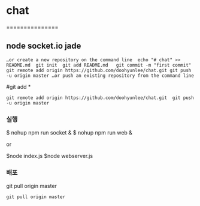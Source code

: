 # chat 
===============
## node  socket.io jade

`
 …or create a new repository on the command line 
 echo "# chat" >> README.md 
git init 
git add README.md  
git commit -m "first commit"  
git remote add origin https://github.com/doohyunlee/chat.git
git push -u origin master
…or push an existing repository from the command line
`

#git add *

`
git remote add origin https://github.com/doohyunlee/chat.git 
git push -u origin master
`

### 실행
$ nohup npm run socket &
$ nohup npm run web &

or 

$node index.js
$node webserver.js

### 배포 
git pull origin master


`
git pull origin master
`
